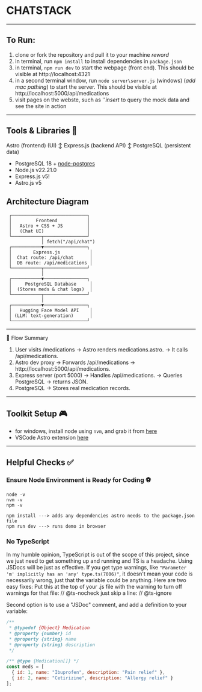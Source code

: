 # CHATSTACK

---
## To Run:

1. clone or fork the repository and pull it to your machine *reword*
2. in terminal, run `npm install` to install dependencies in `package.json`
3. in terminal, `npm run dev` to start the webpage (front end). This should be visible at http://localhost:4321
4. in a second terminal window, run `node server\server.js` (windows) (*add mac pathing*) to start the server. This should be visible at http://localhost:5000/api/medications
5. visit pages on the webste, such as ''*insert* to query the mock data and see the site in action

---

## Tools & Libraries 💼

Astro (frontend) (UI)
  ↕
Express.js (backend API)
  ↕
PostgreSQL (persistent data)

- PostgreSQL 18 + [node-postgres](https://node-postgres.com/)
- Node.js v22.21.0
- Express.js v5!
- Astro.js v5

## Architecture Diagram
     ┌────────────────────────────┐
     │         Frontend           │
     │   Astro + CSS + JS         │
     │   (Chat UI)                │
     └───────────┬────────────────┘
                 │ fetch("/api/chat")
     ┌───────────▼────────────────┐
     │        Express.js           │
     │  Chat route: /api/chat      │
     │  DB route: /api/medications │
     └───────────┬────────────────┘
                 │
     ┌───────────▼────────────────┐
     │     PostgreSQL Database     │
     │  (Stores meds & chat logs)  │
     └───────────┬────────────────┘
                 │
     ┌───────────▼────────────────┐
     │   Hugging Face Model API    │
     │ (LLM: text-generation)      │
     └────────────────────────────┘

---

🔄 Flow Summary
1. User visits /medications
→ Astro renders medications.astro.
→ It calls /api/medications.
2. Astro dev proxy
→ Forwards /api/medications → http://localhost:5000/api/medications.
3. Express server (port 5000)
→ Handles /api/medications.
→ Queries PostgreSQL → returns JSON.
4. PostgreSQL
→ Stores real medication records.

---

## Toolkit Setup 🎮
- for windows, install node using `nvm`, and grab it from [here](https://github.com/coreybutler)
- VSCode Astro extension [here](https://marketplace.visualstudio.com/items?itemName=astro-build.astro-vscode)

---

## Helpful Checks ✅

### Ensure Node Environment is Ready for Coding ⚽️
```shell
node -v
nvm -v
npm -v
```

```shell
npm install ---> adds any dependencies astro needs to the package.json file
npm run dev ---> runs demo in browser
```

### No TypeScript
In my humble opinion, TypeScript is out of the scope of this project, since we just need to get something up and running and TS is a headache. Using JSDocs will be just as effective. If you get type warnings, like `"Parameter 'm' implicitly has an 'any' type.ts(7006)"`, it doesn't mean your code is necessarily wrong, just that the variable could be anything. Here are two easy fixes:
Put this at the top of your .js file with the warning to turn off warnings for that file: 
// @ts-nocheck
just skip a line:
// @ts-ignore

Second option is to use a "JSDoc" comment, and add a definition to your variable:
```js
/**
 * @typedef {Object} Medication
 * @property {number} id
 * @property {string} name
 * @property {string} description
 */

/** @type {Medication[]} */
const meds = [
  { id: 1, name: "Ibuprofen", description: "Pain relief" },
  { id: 2, name: "Cetirizine", description: "Allergy relief" }
];
```

